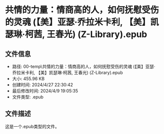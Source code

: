 ﻿# 共情的力量：情商高的人，如何抚慰受伤的灵魂 (【美】亚瑟·乔拉米卡利, 【美】凯瑟琳·柯茜, 王春光) (Z-Library).epub

## 文件信息
- 路径: 00-temp\共情的力量：情商高的人，如何抚慰受伤的灵魂 (【美】亚瑟·乔拉米卡利, 【美】凯瑟琳·柯茜, 王春光) (Z-Library).epub
- 大小: 455.96 KB
- 创建时间: 2024/4/27 22:30:42
- 最后修改时间: 2024/4/9 19:05:35
- 文件类型: .epub

## 文件描述
这是一个.epub类型的文件。

